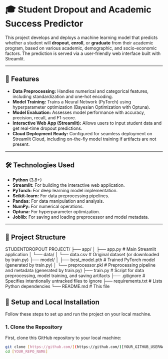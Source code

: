 # 🎓 Student Dropout and Academic Success Predictor

This project develops and deploys a machine learning model that predicts whether a student will **dropout**, **enroll**, or **graduate** from their academic program, based on various academic, demographic, and socio-economic factors. The prediction is served via a user-friendly web interface built with Streamlit.

---

## 🚀 Features

* **Data Preprocessing:** Handles numerical and categorical features, including standardization and one-hot encoding.
* **Model Training:** Trains a Neural Network (PyTorch) using hyperparameter optimization (Bayesian Optimization with Optuna).
* **Model Evaluation:** Assesses model performance with accuracy, precision, recall, and F1-score.
* **Interactive Web App (Streamlit):** Allows users to input student data and get real-time dropout predictions.
* **Cloud Deployment Ready:** Configured for seamless deployment on Streamlit Cloud, including on-the-fly model training if artifacts are not present.

---

## 🛠️ Technologies Used

* **Python** (3.8+)
* **Streamlit:** For building the interactive web application.
* **PyTorch:** For deep learning model implementation.
* **Scikit-learn:** For data preprocessing pipelines.
* **Pandas:** For data manipulation and analysis.
* **NumPy:** For numerical operations.
* **Optuna:** For hyperparameter optimization.
* **Joblib:** For saving and loading preprocessor and model metadata.

---

## 📂 Project Structure
STUDENTDROPOUT PROJECT/
├── app/
│   ├── app.py             # Main Streamlit application
│   └── data/
│       └── data.csv       # Original dataset (or downloaded by train.py)
├── model/
│   ├── best_model.pth     # Trained PyTorch model (generated by train.py)
│   └── preprocessor.pkl   # Preprocessing pipeline and metadata (generated by train.py)
├── train.py               # Script for data preprocessing, model training, and saving artifacts
├── .gitignore             # Specifies intentionally untracked files to ignore
├── requirements.txt       # Lists Python dependencies
└── README.md              # This file

## 📝 Setup and Local Installation

Follow these steps to set up and run the project on your local machine.

### 1. Clone the Repository

First, clone this GitHub repository to your local machine:

```bash
git clone [https://github.com/](https://github.com/)[YOUR_GITHUB_USERNAME]/[YOUR_REPO_NAME].git
cd [YOUR_REPO_NAME]